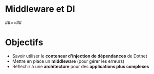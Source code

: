 # Middleware et DI

<!-- .slide: class="transition-bg-sfeir-2" -->

##==##

# Objectifs
- Savoir utiliser le **conteneur d'injection de dépendances** de Dotnet
- Mettre en place un **middleware** (pour gérer les erreurs)
- Réfléchir à une **architecture** pour des **applications plus complexes**
